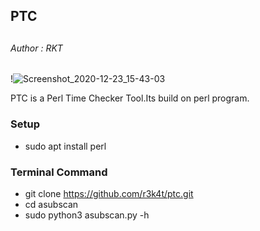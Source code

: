 <h2>PTC<h2>

<h6>Author : RKT</h6>


!![Screenshot_2020-12-23_15-43-03](https://user-images.githubusercontent.com/69615463/102986229-806b5380-4536-11eb-8248-e8099bebdfc3.png)



PTC is a Perl Time Checker Tool.Its build on perl program.


### Setup ###


+ sudo apt install perl


### Terminal Command ###

+ git clone https://github.com/r3k4t/ptc.git
+ cd asubscan
+ sudo python3 asubscan.py -h



